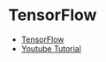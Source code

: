 # TensorFlow

* [TensorFlow](https://www.guru99.com/tensorflow-tutorial.html)
* [Youtube Tutorial](https://www.youtube.com/watch?v=6g4O5UOH304)
